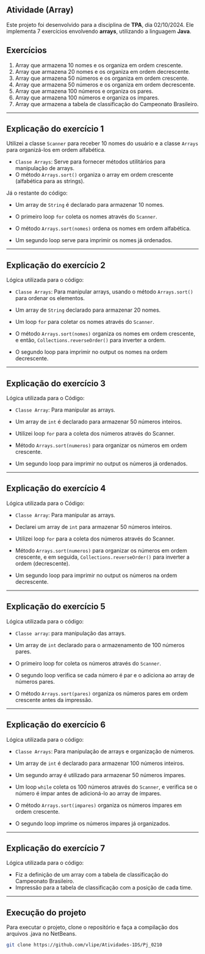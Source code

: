 ## Atividade (Array)
 
Este projeto foi desenvolvido para a disciplina de **TPA**, dia 02/10/2024. Ele implementa 7 exercícios envolvendo **arrays**, utilizando a linguagem **Java**.
 
## Exercícios
 
1. Array que armazena 10 nomes e os organiza em ordem crescente.
2. Array que armazena 20 nomes e os organiza em ordem decrescente.
3. Array que armazena 50 números e os organiza em ordem crescente.
4. Array que armazena 50 números e os organiza em ordem decrescente.
5. Array que armazena 100 números e organiza os pares.
6. Array que armazena 100 números e organiza os ímpares.
7. Array que armazena a tabela de classificação do Campeonato Brasileiro.
 
---
 
## Explicação do exercício 1
 
Utilizei a classe `Scanner` para receber 10 nomes do usuário e a classe `Arrays` para organizá-los em ordem alfabética.
 
- `Classe Arrays`: Serve para fornecer métodos utilitários para manipulação de arrays.
- O método `Arrays.sort()` organiza o array em ordem crescente (alfabética para as strings).
 
Já o restante do código:
 
- Um array de `String` é declarado para armazenar 10 nomes.
 
- O primeiro loop `for` coleta os nomes através do `Scanner`.
 
- O método `Arrays.sort(nomes)` ordena os nomes em ordem alfabética.
 
- Um segundo loop serve para imprimir os nomes já ordenados.
 
---
 
## Explicação do exercício 2
 
Lógica utilizada para o código:
 
- `Classe Arrays`: Para manipular arrays, usando o método `Arrays.sort()` para ordenar os elementos.
 
- Um array de `String` declarado para armazenar 20 nomes.
 
- Um loop `for` para coletar os nomes através do `Scanner`.
 
- O método `Arrays.sort(nomes)` organiza os nomes em ordem crescente, e então, `Collections.reverseOrder()` para inverter a ordem.
 
- O segundo loop para imprimir no output os nomes na ordem decrescente.
 
---
 
## Explicação do exercício 3
 
Lógica utilizada para o Código:
 
- `Classe Array`: Para manipular as arrays.
 
- Um array de `int` é declarado para armazenar 50 números inteiros.
 
- Utilizei loop `for` para a coleta dos números através do Scanner.
 
- Método `Arrays.sort(numeros)` para organizar os números em ordem crescente.
 
- Um segundo loop para imprimir no output os números já ordenados.
 
---
 
## Explicação do exercício 4
 
Lógica utilizada para o Código:
 
- `Classe Array`: Para manipular as arrays.
 
- Declarei um array de `int` para armazenar 50 números inteiros.
 
- Utilizei loop `for` para a coleta dos números através do Scanner.
 
- Método `Arrays.sort(numeros)` para organizar os números em ordem crescente, e em seguida, `Collections.reverseOrder()` para inverter a ordem (decrescente).
 
- Um segundo loop para imprimir no output os números na ordem decrescente.
 
---
 
## Explicação do exercício 5
 
Lógica utilizada para o código:
 
- `Classe array`: para manipulação das arrays.
 
- Um array de `int` declarado para o armazenamento de 100 números pares.
 
- O primeiro loop for coleta os números através do `Scanner`.
 
- O segundo loop verifica se cada número é par e o adiciona ao array de números pares.
 
- O método `Arrays.sort(pares)` organiza os números pares em ordem crescente antes da impressão.
 
---
 
## Explicação do exercício 6
 
Lógica utilizada para o código:
 
- `Classe Arrays`: Para manipulação de arrays e organização de números.
 
- Um array de `int` é declarado para armazenar 100 números inteiros.
 
- Um segundo array é utilizado para armazenar 50 números ímpares.
 
- Um loop `while` coleta os 100 números através do `Scanner`, e verifica se o número é ímpar antes de adicioná-lo ao array de ímpares.
 
- O método `Arrays.sort(impares)` organiza os números ímpares em ordem crescente.
 
- O segundo loop imprime os números ímpares já organizados.
 
 
---
 
## Explicação do exercício 7
 
Lógica utilizada para o código:
 
- Fiz a definição de um array com a tabela de classificação do Campeonato Brasileiro.
- Impressão para a tabela de classificação com a posição de cada time.
 
---
 
## Execução do projeto
 
Para executar o projeto, clone o repositório e faça a compilação dos arquivos .java no NetBeans.
 
```bash
git clone https://github.com/vlipe/Atividades-1DS/Pj_0210
